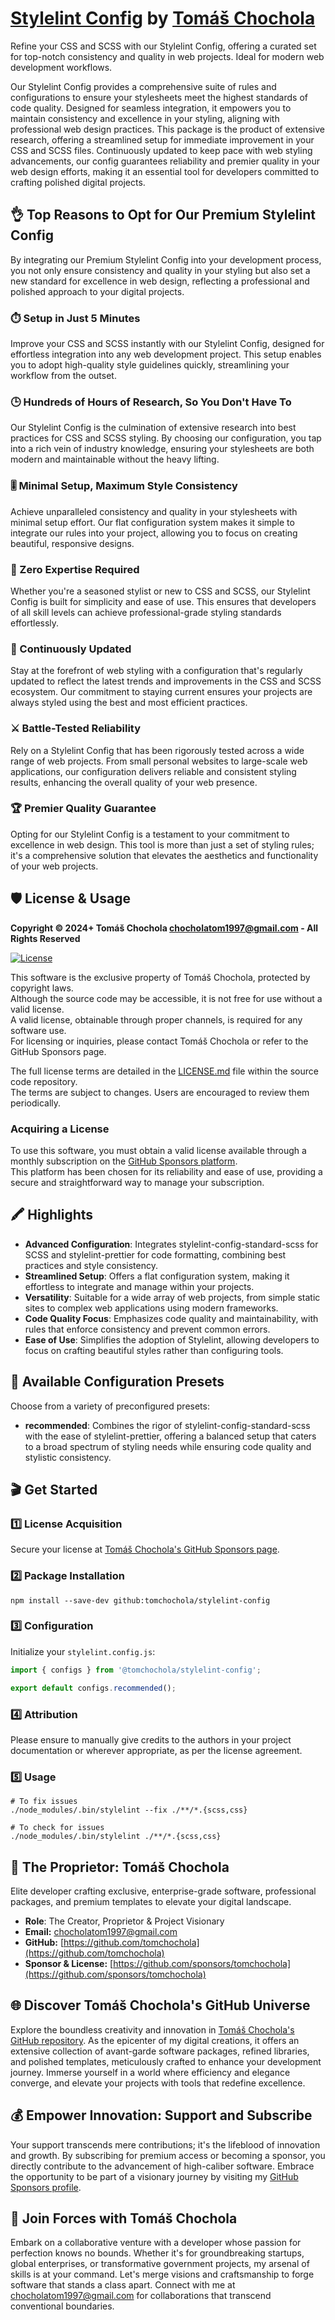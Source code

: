 # [Stylelint Config](https://github.com/tomchochola/stylelint-config) by [Tomáš Chochola](https://github.com/tomchochola)

Refine your CSS and SCSS with our Stylelint Config, offering a curated set for top-notch consistency and quality in web projects. Ideal for modern web development workflows.

Our Stylelint Config provides a comprehensive suite of rules and configurations to ensure your stylesheets meet the highest standards of code quality. Designed for seamless integration, it empowers you to maintain consistency and excellence in your styling, aligning with professional web design practices. This package is the product of extensive research, offering a streamlined setup for immediate improvement in your CSS and SCSS files. Continuously updated to keep pace with web styling advancements, our config guarantees reliability and premier quality in your web design efforts, making it an essential tool for developers committed to crafting polished digital projects.

## 👌 Top Reasons to Opt for Our Premium Stylelint Config

By integrating our Premium Stylelint Config into your development process, you not only ensure consistency and quality in your styling but also set a new standard for excellence in web design, reflecting a professional and polished approach to your digital projects.

### ⏱️ Setup in Just 5 Minutes

Improve your CSS and SCSS instantly with our Stylelint Config, designed for effortless integration into any web development project. This setup enables you to adopt high-quality style guidelines quickly, streamlining your workflow from the outset.

### 🕒 Hundreds of Hours of Research, So You Don't Have To

Our Stylelint Config is the culmination of extensive research into best practices for CSS and SCSS styling. By choosing our configuration, you tap into a rich vein of industry knowledge, ensuring your stylesheets are both modern and maintainable without the heavy lifting.

### 🎚️ Minimal Setup, Maximum Style Consistency

Achieve unparalleled consistency and quality in your stylesheets with minimal setup effort. Our flat configuration system makes it simple to integrate our rules into your project, allowing you to focus on creating beautiful, responsive designs.

### 📘 Zero Expertise Required

Whether you're a seasoned stylist or new to CSS and SCSS, our Stylelint Config is built for simplicity and ease of use. This ensures that developers of all skill levels can achieve professional-grade styling standards effortlessly.

### 🔄 Continuously Updated

Stay at the forefront of web styling with a configuration that's regularly updated to reflect the latest trends and improvements in the CSS and SCSS ecosystem. Our commitment to staying current ensures your projects are always styled using the best and most efficient practices.

### ⚔️ Battle-Tested Reliability

Rely on a Stylelint Config that has been rigorously tested across a wide range of web projects. From small personal websites to large-scale web applications, our configuration delivers reliable and consistent styling results, enhancing the overall quality of your web presence.

### 🏆 Premier Quality Guarantee

Opting for our Stylelint Config is a testament to your commitment to excellence in web design. This tool is more than just a set of styling rules; it's a comprehensive solution that elevates the aesthetics and functionality of your web projects.

## 🛡️ License & Usage

**Copyright © 2024+ Tomáš Chochola <chocholatom1997@gmail.com> - All Rights Reserved**

[![License](https://img.shields.io/badge/License-©_Proprietary-blue.svg)](LICENSE.md)

This software is the exclusive property of Tomáš Chochola, protected by copyright laws.<br />
Although the source code may be accessible, it is not free for use without a valid license.<br />
A valid license, obtainable through proper channels, is required for any software use.<br />
For licensing or inquiries, please contact Tomáš Chochola or refer to the GitHub Sponsors page.

The full license terms are detailed in the [LICENSE.md](LICENSE.md) file within the source code repository.<br />
The terms are subject to changes. Users are encouraged to review them periodically.

### Acquiring a License

To use this software, you must obtain a valid license available through a monthly subscription on the [GitHub Sponsors platform](https://github.com/sponsors/tomchochola).<br />
This platform has been chosen for its reliability and ease of use, providing a secure and straightforward way to manage your subscription.

## 🖍️ Highlights

- **Advanced Configuration**: Integrates stylelint-config-standard-scss for SCSS and stylelint-prettier for code formatting, combining best practices and style consistency.
- **Streamlined Setup**: Offers a flat configuration system, making it effortless to integrate and manage within your projects.
- **Versatility**: Suitable for a wide array of web projects, from simple static sites to complex web applications using modern frameworks.
- **Code Quality Focus**: Emphasizes code quality and maintainability, with rules that enforce consistency and prevent common errors.
- **Ease of Use**: Simplifies the adoption of Stylelint, allowing developers to focus on crafting beautiful styles rather than configuring tools.

## 🎨 Available Configuration Presets

Choose from a variety of preconfigured presets:

- **recommended**: Combines the rigor of stylelint-config-standard-scss with the ease of stylelint-prettier, offering a balanced setup that caters to a broad spectrum of styling needs while ensuring code quality and stylistic consistency.

## 🎬 Get Started

### 1️⃣ License Acquisition

Secure your license at [Tomáš Chochola's GitHub Sponsors page](https://github.com/sponsors/tomchochola).

### 2️⃣ Package Installation

```shell
npm install --save-dev github:tomchochola/stylelint-config
```

### 3️⃣ Configuration

Initialize your `stylelint.config.js`:

```js
import { configs } from '@tomchochola/stylelint-config';

export default configs.recommended();
```

### 4️⃣ Attribution

Please ensure to manually give credits to the authors in your project documentation or wherever appropriate, as per the license agreement.

### 5️⃣ Usage

```shell
# To fix issues
./node_modules/.bin/stylelint --fix ./**/*.{scss,css}

# To check for issues
./node_modules/.bin/stylelint ./**/*.{scss,css}
```

## 🤵 The Proprietor: Tomáš Chochola

Elite developer crafting exclusive, enterprise-grade software, professional packages, and premium templates to elevate your digital landscape.

- **Role**: The Creator, Proprietor & Project Visionary
- **Email:** <chocholatom1997@gmail.com>
- **GitHub:** [https://github.com/tomchochola](https://github.com/tomchochola)
- **Sponsor & License:** [https://github.com/sponsors/tomchochola](https://github.com/sponsors/tomchochola)

## 🌐 Discover Tomáš Chochola's GitHub Universe

Explore the boundless creativity and innovation in [Tomáš Chochola's GitHub repository](https://github.com/tomchochola). As the epicenter of my digital creations, it offers an extensive collection of avant-garde software packages, refined libraries, and polished templates, meticulously crafted to enhance your development journey. Immerse yourself in a world where efficiency and elegance converge, and elevate your projects with tools that redefine excellence.

## 💰 Empower Innovation: Support and Subscribe

Your support transcends mere contributions; it's the lifeblood of innovation and growth. By subscribing for premium access or becoming a sponsor, you directly contribute to the advancement of high-caliber software. Embrace the opportunity to be part of a visionary journey by visiting my [GitHub Sponsors profile](https://github.com/sponsors/tomchochola).

## 🤝 Join Forces with Tomáš Chochola

Embark on a collaborative venture with a developer whose passion for perfection knows no bounds. Whether it's for groundbreaking startups, global enterprises, or transformative government projects, my arsenal of skills is at your command. Let's merge visions and craftsmanship to forge software that stands a class apart. Connect with me at [chocholatom1997@gmail.com](mailto:chocholatom1997@gmail.com) for collaborations that transcend conventional boundaries.
